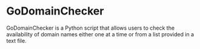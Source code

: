 # GoDomainChecker
GoDomainChecker is a Python script that allows users to check the availability of domain names either one at a time or from a list provided in a text file.
